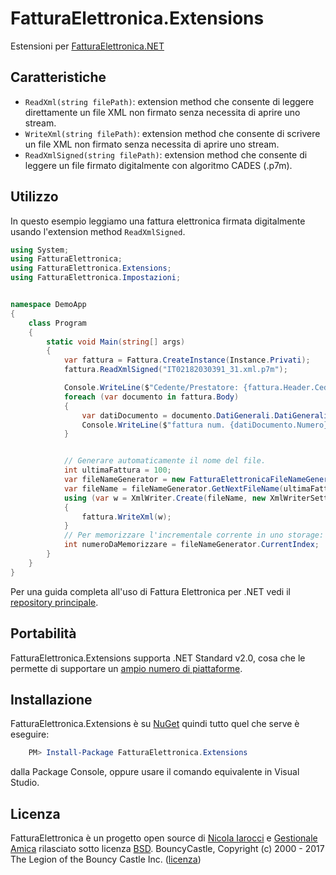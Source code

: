 ﻿# FatturaElettronica.Extensions
Estensioni per [FatturaElettronica.NET][fe]

## Caratteristiche

- `ReadXml(string filePath)`: extension method che consente di leggere direttamente un file XML non firmato senza necessita di aprire uno stream.
- `WriteXml(string filePath)`: extension method che consente di scrivere un file XML non firmato senza necessita di aprire uno stream.
- `ReadXmlSigned(string filePath)`: extension method che consente di leggere un file firmato digitalmente con algoritmo CADES (.p7m).

## Utilizzo
In questo esempio leggiamo una fattura elettronica firmata digitalmente usando l'extension method `ReadXmlSigned`.

```cs
using System;
using FatturaElettronica;
using FatturaElettronica.Extensions;
using FatturaElettronica.Impostazioni;


namespace DemoApp
{
    class Program
    {
        static void Main(string[] args)
        {
            var fattura = Fattura.CreateInstance(Instance.Privati);
            fattura.ReadXmlSigned("IT02182030391_31.xml.p7m");

            Console.WriteLine($"Cedente/Prestatore: {fattura.Header.CedentePrestatore.DatiAnagrafici.Anagrafica.Denominazione}");
            foreach (var documento in fattura.Body)
            {
                var datiDocumento = documento.DatiGenerali.DatiGeneraliDocumento;
                Console.WriteLine($"fattura num. {datiDocumento.Numero} del {datiDocumento.Data}");
            }


			// Generare automaticamente il nome del file.
			int ultimaFattura = 100;
            var fileNameGenerator = new FatturaElettronicaFileNameGenerator(new Common.IdFiscaleIVA() { IdPaese = "IT", IdCodice = "0123456789" });
            var fileName = fileNameGenerator.GetNextFileName(ultimaFattura);
            using (var w = XmlWriter.Create(fileName, new XmlWriterSettings { Indent = true }))
			{
                fattura.WriteXml(w);
            }
			// Per memorizzare l'incrementale corrente in uno storage:
			int numeroDaMemorizzare = fileNameGenerator.CurrentIndex;
        }
    }
}
```

Per una guida completa all'uso di Fattura Elettronica per .NET vedi il [repository principale][fe].

## Portabilità

FatturaElettronica.Extensions supporta .NET Standard v2.0, cosa che le permette di supportare un [ampio numero di piattaforme][netstandard].

## Installazione

FatturaElettronica.Extensions è su [NuGet][nuget] quindi tutto quel che serve è eseguire:

```powershell
    PM> Install-Package FatturaElettronica.Extensions
```

dalla Package Console, oppure usare il comando equivalente in Visual Studio.

## Licenza
FatturaElettronica è un progetto open source di [Nicola Iarocci][ni] e [Gestionale Amica][ga] rilasciato sotto licenza [BSD][bsd].
BouncyCastle, Copyright (c) 2000 - 2017 The Legion of the Bouncy Castle Inc. ([licenza][bc]) 

[fe]: http://github.com/FatturaElettronica/FatturaElettronica.NET
[pa]: https://www.agenziaentrate.gov.it/wps/file/Nsilib/Nsi/Schede/Comunicazioni/Fatture+e+corrispettivi/Fatture+e+corrispettivi+ST/ST+invio+di+fatturazione+elettronica/ST+Fatturazione+elettronica+-+Allegato+A/Allegato+A+-+Specifiche+tecniche+vers+1.1_22062018.pdf
[bsd]: http://github.com/FatturaElettronica/FatturaElettronica.Extensions/blob/master/LICENSE
[ga]: http://gestionaleamica.com
[ni]: https://nicolaiarocci.com
[nuget]: https://www.nuget.org/packages/FatturaElettronica.Extensions/
[netstandard]: https://github.com/dotnet/standard/blob/master/docs/versions/netstandard2.0.md
[bc]: http://www.bouncycastle.org/csharp/licence.html